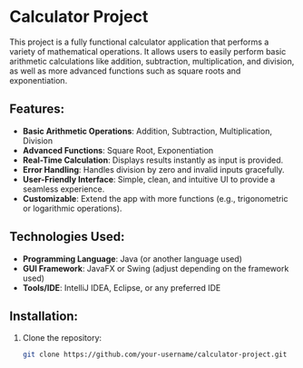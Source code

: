 
# Calculator Project

This project is a fully functional calculator application that performs a variety of mathematical operations. It allows users to easily perform basic arithmetic calculations like addition, subtraction, multiplication, and division, as well as more advanced functions such as square roots and exponentiation.

## Features:
- **Basic Arithmetic Operations**: Addition, Subtraction, Multiplication, Division
- **Advanced Functions**: Square Root, Exponentiation
- **Real-Time Calculation**: Displays results instantly as input is provided.
- **Error Handling**: Handles division by zero and invalid inputs gracefully.
- **User-Friendly Interface**: Simple, clean, and intuitive UI to provide a seamless experience.
- **Customizable**: Extend the app with more functions (e.g., trigonometric or logarithmic operations).

## Technologies Used:
- **Programming Language**: Java (or another language used)
- **GUI Framework**: JavaFX or Swing (adjust depending on the framework used)
- **Tools/IDE**: IntelliJ IDEA, Eclipse, or any preferred IDE

## Installation:
1. Clone the repository:
   ```bash
   git clone https://github.com/your-username/calculator-project.git
